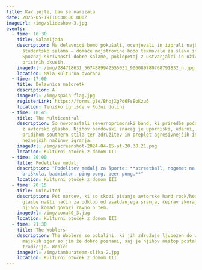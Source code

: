 ```yaml
---
title: Kar jejte, bam še narizala
date: 2025-05-19T16:30:00.000Z
imageUrl: /img/slideshow-3.jpg
events:
  - time: 16:30
    title: Salamijada
    description: Na delavnici bomo pokušali, ocenjevali in izbrali najboljšo
      študentsko salamo — domače mojstrovine bodo tekmovale za slavo in čast!
      Spoznaj skrivnosti dobre salame, poklepetaj z ustvarjalci in uživaj v
      pristnih okusih.
    imageUrl: /img/284718631_5674889942555031_906089780768791832_n.jpg
    location: Mala kulturna dvorana
  - time: 17:00
    title: Delavnica mažoretk
    description: A
    imageUrl: /img/spain-flag.jpg
    registerLink: https://forms.gle/BhojXgPd6FsEoKzu6
    location: Teniško igrišče v Rožni dolini
  - time: 18:45
    title: The Multicentral
    description: So novonastali severnoprimorski band, ki priredbe počasi nadomešča
      z avtorsko glasbo. Njihov bandovski značaj je uporniški, udarni, s
      pridihom southern stila ter združitev in preplet agresivnejših in
      nežnejših načinov igranja.
    imageUrl: /img/screenshot-2024-04-15-at-20.30.21.png
    location: Kulturni otoček z domom III
  - time: 20:00
    title: Podelitev medalj
    description: "Podelitev medalj za športe: **streetball, nogomet na mivki,
      briškula, badminton, ping pong, beer pong.**"
    location: Kulturni otoček z domom III
  - time: 20:15
    title: Uninvited
    description: Pet norcev, ki so skozi pisanje avtorske hard rock/heavy metal
      glasbe našli način za odklop od vsakdanjega sranja, čeprav skoraj vsak
      njihov komad govori ravno o tem.
    imageUrl: /img/cona40_3.jpg
    location: Kulturni otoček z domom III
  - time: 21:30
    title: The Woblers
    description: The Woblers so pobalini, ki jih združuje ljubezen do woblanja. Odri
      majskih iger so jim že dobro poznani, saj je njihov nastop postal že prava
      tradicija. Woblč!
    imageUrl: /img/tamburateam-slika-2.jpg
    location: Kulturni otoček z domom III
---
```

